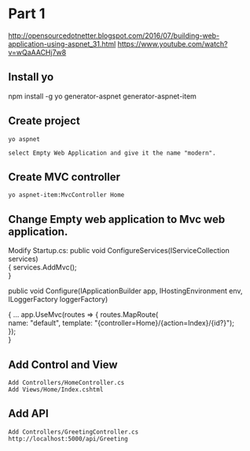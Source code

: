 # Part 1
http://opensourcedotnetter.blogspot.com/2016/07/building-web-application-using-aspnet_31.html
https://www.youtube.com/watch?v=wQaAACHj7w8

## Install yo
npm install -g yo generator-aspnet generator-aspnet-item


## Create project
    yo aspnet

    select Empty Web Application and give it the name "modern".

## Create MVC controller
    yo aspnet-item:MvcController Home

## Change Empty web application to Mvc web application. 

Modify Startup.cs:
public void ConfigureServices(IServiceCollection services)       
{ 
    services.AddMvc();       
}
 
public void Configure(IApplicationBuilder app, IHostingEnvironment env, ILoggerFactory loggerFactory)
         
{
   ...
   app.UseMvc(routes => {
        routes.MapRoute(    
             name: "default",
             template: "{controller=Home}/{action=Index}/{id?}");          
        });   
}

## Add Control and View
    Add Controllers/HomeController.cs
    Add Views/Home/Index.cshtml
    
## Add API
    Add Controllers/GreetingController.cs
    http://localhost:5000/api/Greeting
    
